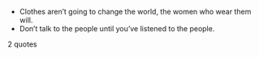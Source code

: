 - Clothes aren’t going to change the world, the women who wear them will.
 - Don’t talk to the people until you’ve listened to the people.

2 quotes